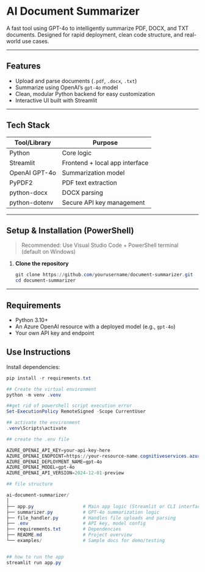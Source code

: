 # AI Document Summarizer

A fast tool using GPT-4o to intelligently summarize PDF, DOCX, and TXT documents. Designed for rapid deployment, clean code structure, and real-world use cases.

---

## Features

- Upload and parse documents (`.pdf`, `.docx`, `.txt`)
- Summarize using OpenAI’s `gpt-4o` model
- Clean, modular Python backend for easy customization
- Interactive UI built with Streamlit

---

## Tech Stack

| Tool/Library       | Purpose                            |
|--------------------|------------------------------------|
| Python             | Core logic                         |
| Streamlit          | Frontend + local app interface     |
| OpenAI GPT-4o      | Summarization model                |
| PyPDF2             | PDF text extraction                |
| python-docx        | DOCX parsing                       |
| python-dotenv      | Secure API key management          |

---

## Setup & Installation (PowerShell)

> Recommended: Use Visual Studio Code + PowerShell terminal (default on Windows)

1. **Clone the repository**
   ```powershell
   git clone https://github.com/yourusername/document-summarizer.git
   cd document-summarizer

---

## Requirements

- Python 3.10+
- An Azure OpenAI resource with a deployed model (e.g., `gpt-4o`)
- Your own API key and endpoint

## Use Instructions

Install dependencies:
```powershell
pip install -r requirements.txt

## Create the virtual environment
python -m venv .venv

##get rid of powershell script execution error
Set-ExecutionPolicy RemoteSigned -Scope CurrentUser

## activate the environment
.venv\Scripts\activate

## create the .env file

AZURE_OPENAI_API_KEY=your-api-key-here
AZURE_OPENAI_ENDPOINT=https://your-resource-name.cognitiveservices.azure.com
AZURE_OPENAI_DEPLOYMENT_NAME=gpt-4o
AZURE_OPENAI_MODEL=gpt-4o
AZURE_OPENAI_API_VERSION=2024-12-01-preview

## file structure

ai-document-summarizer/
│
├── app.py                  # Main app logic (Streamlit or CLI interface)
├── summarizer.py           # GPT-4o summarization logic
├── file_handler.py         # Handles file uploads and parsing
├── .env                    # API key, model config
├── requirements.txt        # Dependencies
├── README.md               # Project overview
└── examples/               # Sample docs for demo/testing


## how to run the app
streamlit run app.py
